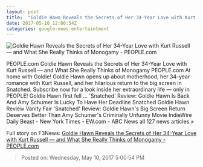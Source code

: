 ```yaml
---
layout: post
title:  "Goldie Hawn Reveals the Secrets of Her 34-Year Love with Kurt Russell — and What She Really Thinks of Monogamy - PEOPLE.com"
date: 2017-05-10 12:00:54Z
categories: google-news-entertaintment
---
```


![Goldie Hawn Reveals the Secrets of Her 34-Year Love with Kurt Russell — and What She Really Thinks of Monogamy - PEOPLE.com](http://i2.wp.com/peopledotcom.files.wordpress.com/2017/05/goldie-hawn1.jpg?crop=0px%2C0px%2C2000px%2C1050px&resize=1200%2C630&ssl=1)

PEOPLE.com Goldie Hawn Reveals the Secrets of Her 34-Year Love with Kurt Russell — and What She Really Thinks of Monogamy PEOPLE.com At home with Goldie! Goldie Hawn opens up about motherhood, her 34-year romance with Kurt Russell, and her hilarious return to the big screen in Snatched. Subscribe now for a look inside her extraordinary life — only in PEOPLE! Goldie Hawn first fell ... 'Snatched' Review: Goldie Hawn Is Back And Amy Schumer Is Lucky To Have Her Deadline Snatched Goldie Hawn Review Vanity Fair 'Snatched' Review: Goldie Hawn's Big Screen Return Deserves Better Than Amy Schumer's Criminally Unfunny Movie IndieWire Daily Beast - New York Times - EW.com - ABC News all 127 news articles »


Full story on F3News: [Goldie Hawn Reveals the Secrets of Her 34-Year Love with Kurt Russell — and What She Really Thinks of Monogamy - PEOPLE.com](http://www.f3nws.com/n/XybpDG)

> Posted on: Wednesday, May 10, 2017 5:00:54 PM
